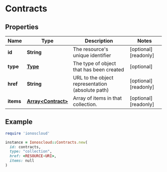 # Contracts

## Properties

| Name | Type | Description | Notes |
| ---- | ---- | ----------- | ----- |
| **id** | **String** | The resource&#39;s unique identifier | [optional][readonly] |
| **type** | [**Type**](Type.md) | The type of object that has been created | [optional] |
| **href** | **String** | URL to the object representation (absolute path) | [optional][readonly] |
| **items** | [**Array&lt;Contract&gt;**](Contract.md) | Array of items in that collection. | [optional][readonly] |

## Example

```ruby
require 'ionoscloud'

instance = Ionoscloud::Contracts.new(
  id: contracts,
  type: "collection",
  href: <RESOURCE-URI>,
  items: null
)
```

